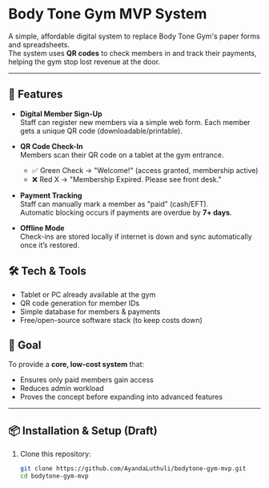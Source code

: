 # Body Tone Gym MVP System

A simple, affordable digital system to replace Body Tone Gym's paper forms and spreadsheets.  
The system uses **QR codes** to check members in and track their payments, helping the gym stop lost revenue at the door.

---

## 🚀 Features

- **Digital Member Sign-Up**  
  Staff can register new members via a simple web form. Each member gets a unique QR code (downloadable/printable).

- **QR Code Check-In**  
  Members scan their QR code on a tablet at the gym entrance.

  - ✅ Green Check → "Welcome!" (access granted, membership active)
  - ❌ Red X → "Membership Expired. Please see front desk."

- **Payment Tracking**  
  Staff can manually mark a member as "paid" (cash/EFT).  
  Automatic blocking occurs if payments are overdue by **7+ days**.

- **Offline Mode**  
  Check-ins are stored locally if internet is down and sync automatically once it’s restored.



## 🛠️ Tech & Tools

- Tablet or PC already available at the gym
- QR code generation for member IDs
- Simple database for members & payments
- Free/open-source software stack (to keep costs down)



## 🎯 Goal

To provide a **core, low-cost system** that:

- Ensures only paid members gain access
- Reduces admin workload
- Proves the concept before expanding into advanced features

---

## 📦 Installation & Setup (Draft)

1. Clone this repository:
   ```bash
   git clone https://github.com/AyandaLuthuli/bodytone-gym-mvp.git
   cd bodytone-gym-mvp
   ```
